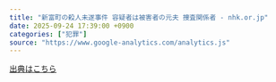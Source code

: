 ```yaml
---
title: "新富町の殺人未遂事件 容疑者は被害者の元夫 捜査関係者 - nhk.or.jp"
date: 2025-09-24 17:39:00 +0900
categories: ["犯罪"]
source: "https://www.google-analytics.com/analytics.js"
---
```


[出典はこちら](https://www.google-analytics.com/analytics.js)
